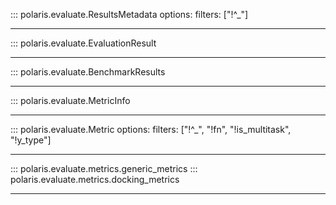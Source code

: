 ::: polaris.evaluate.ResultsMetadata
    options:
        filters: ["!^_"]

---

::: polaris.evaluate.EvaluationResult

---

::: polaris.evaluate.BenchmarkResults

---

::: polaris.evaluate.MetricInfo

---

::: polaris.evaluate.Metric
    options: 
        filters: ["!^_", "!fn", "!is_multitask", "!y_type"]

---

::: polaris.evaluate.metrics.generic_metrics
::: polaris.evaluate.metrics.docking_metrics

---